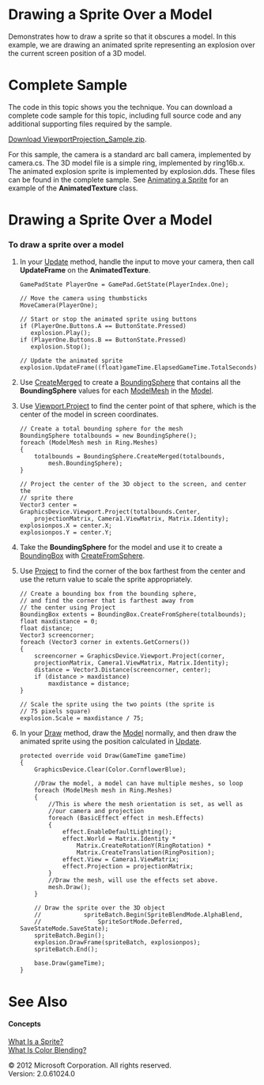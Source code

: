 ﻿

# Drawing a Sprite Over a Model

Demonstrates how to draw a sprite so that it obscures a model. In this example, we are drawing an animated sprite representing an explosion over the current screen position of a 3D model.

# Complete Sample

The code in this topic shows you the technique. You can download a complete code sample for this topic, including full source code and any additional supporting files required by the sample.

[Download ViewportProjection_Sample.zip](http://go.microsoft.com/fwlink/?LinkId=258741).

For this sample, the camera is a standard arc ball camera, implemented by camera.cs. The 3D model file is a simple ring, implemented by ring16b.x. The animated explosion sprite is implemented by explosion.dds. These files can be found in the complete sample. See [Animating a Sprite](2DGraphicsHowTo_Animate_Sprite.md) for an example of the **AnimatedTexture** class.

# Drawing a Sprite Over a Model

### To draw a sprite over a model

1.  In your [Update](M_Microsoft_Xna_Framework_Game_Update.md) method, handle the input to move your camera, then call **UpdateFrame** on the **AnimatedTexture**.
    
     ```
     GamePadState PlayerOne = GamePad.GetState(PlayerIndex.One);
    
    // Move the camera using thumbsticks
    MoveCamera(PlayerOne);
    
    // Start or stop the animated sprite using buttons
    if (PlayerOne.Buttons.A == ButtonState.Pressed)
        explosion.Play();
    if (PlayerOne.Buttons.B == ButtonState.Pressed)
        explosion.Stop();
    
    // Update the animated sprite
    explosion.UpdateFrame((float)gameTime.ElapsedGameTime.TotalSeconds);
    ```
    
2.  Use [CreateMerged](O_M_Microsoft_Xna_Framework_BoundingSphere_CreateMerged.md) to create a [BoundingSphere](T_Microsoft_Xna_Framework_BoundingSphere.md) that contains all the **BoundingSphere** values for each [ModelMesh](T_Microsoft_Xna_Framework_Graphics_ModelMesh.md) in the [Model](T_Microsoft_Xna_Framework_Graphics_Model.md).
    
3.  Use [Viewport.Project](M_Microsoft_Xna_Framework_Graphics_Viewport_Project.md) to find the center point of that sphere, which is the center of the model in screen coordinates.
    
    ```
    // Create a total bounding sphere for the mesh
    BoundingSphere totalbounds = new BoundingSphere();
    foreach (ModelMesh mesh in Ring.Meshes)
    {
        totalbounds = BoundingSphere.CreateMerged(totalbounds,
            mesh.BoundingSphere);
    }
    
    // Project the center of the 3D object to the screen, and center the
    // sprite there
    Vector3 center = GraphicsDevice.Viewport.Project(totalbounds.Center,
        projectionMatrix, Camera1.ViewMatrix, Matrix.Identity);
    explosionpos.X = center.X;
    explosionpos.Y = center.Y;
    ```
                        
    
4.  Take the **BoundingSphere** for the model and use it to create a [BoundingBox](T_Microsoft_Xna_Framework_BoundingBox.md) with [CreateFromSphere](O_M_Microsoft_Xna_Framework_BoundingBox_CreateFromSphere.md).
    
5.  Use [Project](M_Microsoft_Xna_Framework_Graphics_Viewport_Project.md) to find the corner of the box farthest from the center and use the return value to scale the sprite appropriately.
    
    ```
    // Create a bounding box from the bounding sphere, 
    // and find the corner that is farthest away from 
    // the center using Project
    BoundingBox extents = BoundingBox.CreateFromSphere(totalbounds);
    float maxdistance = 0;
    float distance;
    Vector3 screencorner;
    foreach (Vector3 corner in extents.GetCorners())
    {
        screencorner = GraphicsDevice.Viewport.Project(corner,
        projectionMatrix, Camera1.ViewMatrix, Matrix.Identity);
        distance = Vector3.Distance(screencorner, center);
        if (distance > maxdistance)
            maxdistance = distance;
    }
    
    // Scale the sprite using the two points (the sprite is 
    // 75 pixels square)
    explosion.Scale = maxdistance / 75;
    ```
                        
    
6.  In your [Draw](M_Microsoft_Xna_Framework_Game_Draw.md) method, draw the [Model](T_Microsoft_Xna_Framework_Graphics_Model.md) normally, and then draw the animated sprite using the position calculated in [Update](M_Microsoft_Xna_Framework_Game_Update.md).
    
    ```
    protected override void Draw(GameTime gameTime)
    {
        GraphicsDevice.Clear(Color.CornflowerBlue);
    
        //Draw the model, a model can have multiple meshes, so loop
        foreach (ModelMesh mesh in Ring.Meshes)
        {
            //This is where the mesh orientation is set, as well as 
            //our camera and projection
            foreach (BasicEffect effect in mesh.Effects)
            {
                effect.EnableDefaultLighting();
                effect.World = Matrix.Identity *
                    Matrix.CreateRotationY(RingRotation) *
                    Matrix.CreateTranslation(RingPosition);
                effect.View = Camera1.ViewMatrix;
                effect.Projection = projectionMatrix;
            }
            //Draw the mesh, will use the effects set above.
            mesh.Draw();
        }
    
        // Draw the sprite over the 3D object
        //            spriteBatch.Begin(SpriteBlendMode.AlphaBlend,
        //                SpriteSortMode.Deferred, SaveStateMode.SaveState);
        spriteBatch.Begin();
        explosion.DrawFrame(spriteBatch, explosionpos);
        spriteBatch.End();
    
        base.Draw(gameTime);
    }
    ```
    

# See Also

#### Concepts

[What Is a Sprite?](Sprite_Overview.md)  
[What Is Color Blending?](WhatIs_ColorBlending.md)  

© 2012 Microsoft Corporation. All rights reserved.  
Version: 2.0.61024.0